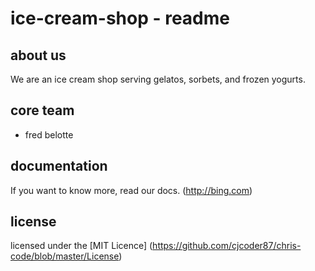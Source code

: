 # ice-cream-shop - readme

## about us

We are an ice cream shop serving gelatos, sorbets, and frozen yogurts.

## core team

+ fred belotte


## documentation

If you want to know more, read our docs. (http://bing.com)


## license

licensed under the [MIT Licence] (https://github.com/cjcoder87/chris-code/blob/master/License)